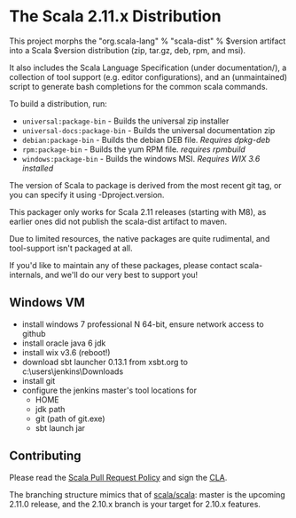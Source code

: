 # The Scala 2.11.x Distribution #

This project morphs the "org.scala-lang" % "scala-dist" % $version artifact
into a Scala $version distribution (zip, tar.gz, deb, rpm, and msi).

It also includes the Scala Language Specification (under documentation/),
a collection of tool support (e.g. editor configurations),
and an (unmaintained) script to generate bash completions for the common scala commands.

To build a distribution, run:

  * `universal:package-bin` - Builds the universal zip installer
  * `universal-docs:package-bin` - Builds the universal documentation zip
  * `debian:package-bin`  - Builds the debian DEB file.  *Requires dpkg-deb*
  * `rpm:package-bin`     - Builds the yum RPM file.  *requires rpmbuild*
  * `windows:package-bin` - Builds the windows MSI.  *Requires WIX 3.6 installed*

The version of Scala to package is derived from the most recent git tag,
or you can specify it using -Dproject.version.

This packager only works for Scala 2.11 releases (starting with M8),
as earlier ones did not publish the scala-dist artifact to maven.

Due to limited resources, the native packages are quite rudimental,
and tool-support isn't packaged at all.

If you'd like to maintain any of these packages, please contact scala-internals,
and we'll do our very best to support you!

## Windows VM
  - install windows 7 professional N 64-bit, ensure network access to github
  - install oracle java 6 jdk
  - install wix v3.6 (reboot!)
  - download sbt launcher 0.13.1 from xsbt.org to c:\users\jenkins\Downloads
  - install git
  - configure the jenkins master's tool locations for
     - HOME
     - jdk path
     - git (path of git.exe)
     - sbt launch jar


## Contributing ##
Please read the [Scala Pull Request Policy](https://github.com/scala/scala/wiki/Pull-Request-Policy)
and sign the [CLA](http://typesafe.com/contribute/cla/scala).

The branching structure mimics that of [scala/scala](https://github.com/scala/scala):
master is the upcoming 2.11.0 release,
and the 2.10.x branch is your target for 2.10.x features.
